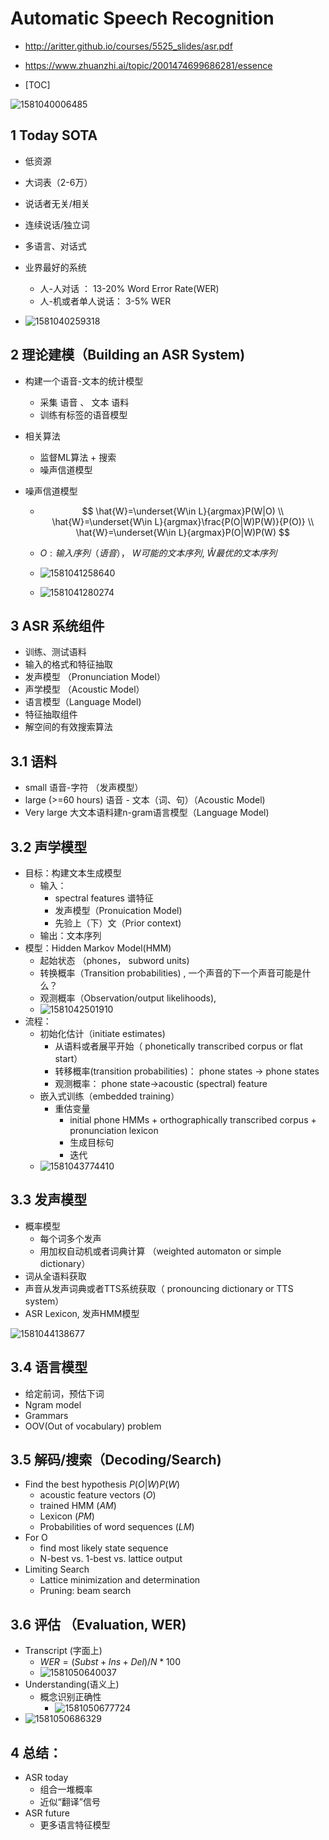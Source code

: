 # Automatic Speech Recognition

-   http://aritter.github.io/courses/5525_slides/asr.pdf

-   https://www.zhuanzhi.ai/topic/2001474699686281/essence

-   [TOC]

    

![1581040006485](1581040006485.png)

## 1 Today SOTA

-   低资源
-   大词表（2-6万）
-   说话者无关/相关
-   连续说话/独立词
-   多语言、对话式
-   业界最好的系统
    -   人-人对话 ： 13-20% Word Error Rate(WER)
    -   人-机或者单人说话： 3-5% WER



-   ![1581040259318](1581040259318.png)

## 2 理论建模（Building an ASR System)

-   构建一个语音-文本的统计模型

    -   采集 语音 、 文本 语料
    -   训练有标签的语音模型

-   相关算法

    -   监督ML算法 + 搜索
    -   噪声信道模型

-   噪声信道模型

    -   $$
        \hat{W}=\underset{W\in L}{argmax}P(W|O) \\
        \hat{W}=\underset{W\in L}{argmax}\frac{P(O|W)P(W)}{P(O)} \\
        \hat{W}=\underset{W\in L}{argmax}P(O|W)P(W)
        $$

    -   $O : 输入序列（语音），\ W 可能的文本序列,\ \hat{W} 最优的文本序列$

    -   ![1581041258640](1581041258640.png)

    -   ![1581041280274](1581041280274.png)

## 3 ASR 系统组件

-   训练、测试语料
-   输入的格式和特征抽取
-   发声模型 （Pronunciation Model）
-   声学模型 （Acoustic Model）
-   语言模型（Language Model)
-   特征抽取组件
-   解空间的有效搜索算法

## 3.1 语料

-   small 语音-字符 （发声模型）
-   large (>=60 hours) 语音 - 文本（词、句）（Acoustic Model)
-   Very large 大文本语料建n-gram语言模型（Language Model)

## 3.2 声学模型

-   目标：构建文本生成模型
    -   输入：
        -   spectral features 谱特征
        -   发声模型（Pronuication Model)
        -   先验上（下）文（Prior context)
    -   输出：文本序列
-   模型：Hidden Markov Model(HMM)
    -   起始状态 （phones， subword units)
    -   转换概率（Transition probabilities) , 一个声音的下一个声音可能是什么？
    -   观测概率（Observation/output likelihoods), 
    -   ![1581042501910](1581042501910.png)
-   流程：
    -   初始化估计（initiate estimates)
        -   从语料或者展平开始（ phonetically transcribed corpus or flat start）
        -   转移概率(transition probabilities)：  phone states -> phone states
        -   观测概率： phone state->acoustic (spectral) feature
    -   嵌入式训练（embedded training） 
        -   重估变量
            -   initial phone HMMs + orthographically transcribed corpus + pronunciation lexicon 
            -   生成目标句
            -   迭代
    -   ![1581043774410](1581043774410.png)

## 3.3 发声模型

-   概率模型
    -   每个词多个发声
    -   用加权自动机或者词典计算 （weighted automaton or simple dictionary）
-   词从全语料获取
-   声音从发声词典或者TTS系统获取（ pronouncing dictionary or TTS system）
-   ASR Lexicon, 发声HMM模型

![1581044138677](1581044138677.png)

## 3.4 语言模型

-   给定前词，预估下词
-   Ngram model
-   Grammars
-   OOV(Out of vocabulary) problem

## 3.5 解码/搜索（Decoding/Search)

-   Find the best hypothesis $P(O|W)P(W)$
    -   acoustic feature vectors $(O)$
    -   trained HMM $(AM)$
    -   Lexicon $(PM)$
    -   Probabilities of word sequences $(LM)$
-   For O 
    -   find most likely state sequence
    -   N-best vs. 1-best vs. lattice output
-   Limiting Search
    -   Lattice minimization and determination
    -   Pruning: beam search

## 3.6 评估 （Evaluation, WER)

-   Transcript (字面上)
    -   $WER = (Subst + Ins + Del)/N * 100$
    -   ![1581050640037](1581050640037.png)
-   Understanding(语义上)
    -   概念识别正确性
        -   ![1581050677724](1581050677724.png)
-   ![1581050686329](1581050686329.png)

## 4 总结：

-   ASR today
    -   组合一堆概率
    -   近似“翻译”信号
-   ASR future
    -   更多语言特征模型